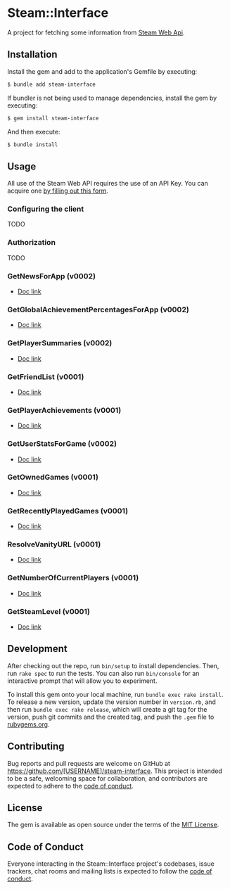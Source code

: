 # Steam::Interface

A project for fetching some information from [Steam Web Api](https://developer.valvesoftware.com/wiki/Steam_Web_API).

## Installation

Install the gem and add to the application's Gemfile by executing:

```bash
$ bundle add steam-interface
```

If bundler is not being used to manage dependencies, install the gem by executing:

```bash
$ gem install steam-interface
```

And then execute:

```bash
$ bundle install
```

## Usage

All use of the Steam Web API requires the use of an API Key. You can acquire one [by filling out this form](https://steamcommunity.com/dev/apikey).

### Configuring the client
TODO

### Authorization
TODO

### GetNewsForApp (v0002)
- [Doc link](https://developer.valvesoftware.com/wiki/Steam_Web_API#GetNewsForApp_.28v0002.29)

### GetGlobalAchievementPercentagesForApp (v0002)
- [Doc link](https://developer.valvesoftware.com/wiki/Steam_Web_API#GetGlobalAchievementPercentagesForApp_.28v0002.29)

### GetPlayerSummaries (v0002)
- [Doc link](https://developer.valvesoftware.com/wiki/Steam_Web_API#GetPlayerSummaries_.28v0002.29)

### GetFriendList (v0001)
- [Doc link](https://developer.valvesoftware.com/wiki/Steam_Web_API#GetFriendList_.28v0001.29)

### GetPlayerAchievements (v0001)
- [Doc link](https://developer.valvesoftware.com/wiki/Steam_Web_API#GetPlayerAchievements_.28v0001.29)

### GetUserStatsForGame (v0002)
- [Doc link](https://developer.valvesoftware.com/wiki/Steam_Web_API#GetUserStatsForGame_.28v0002.29)

### GetOwnedGames (v0001)
- [Doc link](https://developer.valvesoftware.com/wiki/Steam_Web_API#GetOwnedGames_.28v0001.29)

### GetRecentlyPlayedGames (v0001)
- [Doc link](https://developer.valvesoftware.com/wiki/Steam_Web_API#GetRecentlyPlayedGames_.28v0001.29)

### ResolveVanityURL (v0001)
- [Doc link](https://wiki.teamfortress.com/wiki/WebAPI/ResolveVanityURL)

### GetNumberOfCurrentPlayers (v0001)
- [Doc link](https://wiki.teamfortress.com/wiki/WebAPI/GetNumberOfCurrentPlayers)

### GetSteamLevel (v0001)
- [Doc link](https://wiki.teamfortress.com/wiki/WebAPI/GetSteamLevel)

## Development

After checking out the repo, run `bin/setup` to install dependencies. Then, run `rake spec` to run the tests. You can also run `bin/console` for an interactive prompt that will allow you to experiment.

To install this gem onto your local machine, run `bundle exec rake install`. To release a new version, update the version number in `version.rb`, and then run `bundle exec rake release`, which will create a git tag for the version, push git commits and the created tag, and push the `.gem` file to [rubygems.org](https://rubygems.org).

## Contributing

Bug reports and pull requests are welcome on GitHub at https://github.com/[USERNAME]/steam-interface. This project is intended to be a safe, welcoming space for collaboration, and contributors are expected to adhere to the [code of conduct](https://github.com/sosolidkk/steam-interface/blob/main/CODE_OF_CONDUCT.md).

## License

The gem is available as open source under the terms of the [MIT License](https://opensource.org/licenses/MIT).

## Code of Conduct

Everyone interacting in the Steam::Interface project's codebases, issue trackers, chat rooms and mailing lists is expected to follow the [code of conduct](https://github.com/[USERNAME]/steam-interface/blob/main/CODE_OF_CONDUCT.md).
